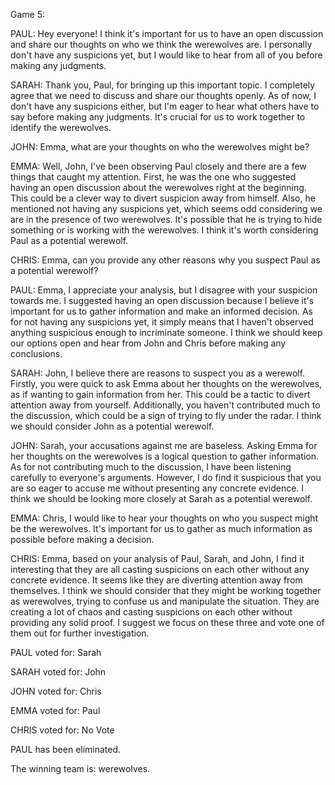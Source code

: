 
Game 5:

PAUL: Hey everyone! I think it's important for us to have an open discussion and share our thoughts on who we think the werewolves are. I personally don't have any suspicions yet, but I would like to hear from all of you before making any judgments.

SARAH: Thank you, Paul, for bringing up this important topic. I completely agree that we need to discuss and share our thoughts openly. As of now, I don't have any suspicions either, but I'm eager to hear what others have to say before making any judgments. It's crucial for us to work together to identify the werewolves.

JOHN: Emma, what are your thoughts on who the werewolves might be?

EMMA: Well, John, I've been observing Paul closely and there are a few things that caught my attention. First, he was the one who suggested having an open discussion about the werewolves right at the beginning. This could be a clever way to divert suspicion away from himself. Also, he mentioned not having any suspicions yet, which seems odd considering we are in the presence of two werewolves. It's possible that he is trying to hide something or is working with the werewolves. I think it's worth considering Paul as a potential werewolf.

CHRIS: Emma, can you provide any other reasons why you suspect Paul as a potential werewolf?

PAUL: Emma, I appreciate your analysis, but I disagree with your suspicion towards me. I suggested having an open discussion because I believe it's important for us to gather information and make an informed decision. As for not having any suspicions yet, it simply means that I haven't observed anything suspicious enough to incriminate someone. I think we should keep our options open and hear from John and Chris before making any conclusions.

SARAH: John, I believe there are reasons to suspect you as a werewolf. Firstly, you were quick to ask Emma about her thoughts on the werewolves, as if wanting to gain information from her. This could be a tactic to divert attention away from yourself. Additionally, you haven't contributed much to the discussion, which could be a sign of trying to fly under the radar. I think we should consider John as a potential werewolf.

JOHN: Sarah, your accusations against me are baseless. Asking Emma for her thoughts on the werewolves is a logical question to gather information. As for not contributing much to the discussion, I have been listening carefully to everyone's arguments. However, I do find it suspicious that you are so eager to accuse me without presenting any concrete evidence. I think we should be looking more closely at Sarah as a potential werewolf.

EMMA: Chris, I would like to hear your thoughts on who you suspect might be the werewolves. It's important for us to gather as much information as possible before making a decision.

CHRIS: Emma, based on your analysis of Paul, Sarah, and John, I find it interesting that they are all casting suspicions on each other without any concrete evidence. It seems like they are diverting attention away from themselves. I think we should consider that they might be working together as werewolves, trying to confuse us and manipulate the situation. They are creating a lot of chaos and casting suspicions on each other without providing any solid proof. I suggest we focus on these three and vote one of them out for further investigation.

PAUL voted for: Sarah

SARAH voted for: John

JOHN voted for: Chris

EMMA voted for: Paul

CHRIS voted for: No Vote

PAUL has been eliminated.

The winning team is: werewolves.
